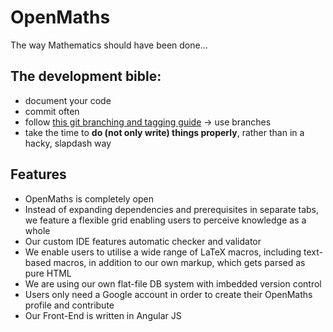 # OpenMaths

The way Mathematics should have been done...

## The development bible:

- document your code
- commit often
- follow [this git branching and tagging guide](http://nvie.com/files/Git-branching-model.pdf) -> use branches
- take the time to **do (not only write) things properly**, rather than in a hacky, slapdash way

## Features
- OpenMaths is completely open
- Instead of expanding dependencies and prerequisites in separate tabs, we feature a flexible grid enabling users to perceive knowledge as a whole
- Our custom IDE features automatic checker and validator
- We enable users to utilise a wide range of LaTeX macros, including text-based macros, in addition to our own markup, which gets parsed as pure HTML
- We are using our own flat-file DB system with imbedded version control
- Users only need a Google account in order to create their OpenMaths profile and contribute
- Our Front-End is written in Angular JS